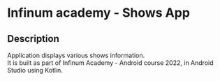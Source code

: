 # Infinum academy - Shows App 

## Description
Application displays various shows information. </br>
It is built as part of Infinum Academy - Android course 2022, in Android Studio using Kotlin.
